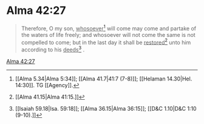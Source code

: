 # Alma 42:27

> Therefore, O my son, <u>whosoever</u>[^a] will come may come and partake of the waters of life freely; and whosoever will not come the same is not compelled to come; but in the last day it shall be <u>restored</u>[^b] unto him according to his <u>deeds</u>[^c] .

[Alma 42:27](https://www.churchofjesuschrist.org/study/scriptures/bofm/alma/42?lang=eng&id=p27#p27)


[^a]: [[Alma 5.34|Alma 5:34]]; [[Alma 41.7|41:7 (7-8)]]; [[Helaman 14.30|Hel. 14:30]]. TG [[Agency]].
[^b]: [[Alma 41.15|Alma 41:15.]]
[^c]: [[Isaiah 59.18|Isa. 59:18]]; [[Alma 36.15|Alma 36:15]]; [[D&C 1.10|D&C 1:10 (9-10).]]
